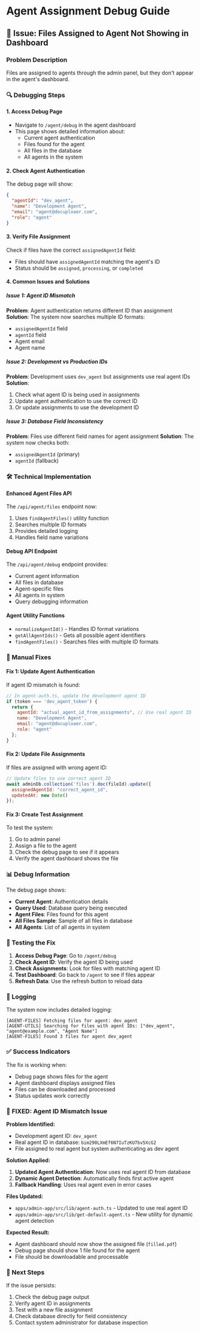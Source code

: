 # Agent Assignment Debug Guide

## 🐛 Issue: Files Assigned to Agent Not Showing in Dashboard

### Problem Description
Files are assigned to agents through the admin panel, but they don't appear in the agent's dashboard.

### 🔍 Debugging Steps

#### 1. Access Debug Page
- Navigate to `/agent/debug` in the agent dashboard
- This page shows detailed information about:
  - Current agent authentication
  - Files found for the agent
  - All files in the database
  - All agents in the system

#### 2. Check Agent Authentication
The debug page will show:
```json
{
  "agentId": "dev_agent",
  "name": "Development Agent", 
  "email": "agent@docuploaer.com",
  "role": "agent"
}
```

#### 3. Verify File Assignment
Check if files have the correct `assignedAgentId` field:
- Files should have `assignedAgentId` matching the agent's ID
- Status should be `assigned`, `processing`, or `completed`

#### 4. Common Issues and Solutions

##### Issue 1: Agent ID Mismatch
**Problem**: Agent authentication returns different ID than assignment
**Solution**: The system now searches multiple ID formats:
- `assignedAgentId` field
- `agentId` field  
- Agent email
- Agent name

##### Issue 2: Development vs Production IDs
**Problem**: Development uses `dev_agent` but assignments use real agent IDs
**Solution**: 
1. Check what agent ID is being used in assignments
2. Update agent authentication to use the correct ID
3. Or update assignments to use the development ID

##### Issue 3: Database Field Inconsistency
**Problem**: Files use different field names for agent assignment
**Solution**: The system now checks both:
- `assignedAgentId` (primary)
- `agentId` (fallback)

### 🛠️ Technical Implementation

#### Enhanced Agent Files API
The `/api/agent/files` endpoint now:
1. Uses `findAgentFiles()` utility function
2. Searches multiple ID formats
3. Provides detailed logging
4. Handles field name variations

#### Debug API Endpoint
The `/api/agent/debug` endpoint provides:
- Current agent information
- All files in database
- Agent-specific files
- All agents in system
- Query debugging information

#### Agent Utility Functions
- `normalizeAgentId()` - Handles ID format variations
- `getAllAgentIds()` - Gets all possible agent identifiers
- `findAgentFiles()` - Searches files with multiple ID formats

### 🔧 Manual Fixes

#### Fix 1: Update Agent Authentication
If agent ID mismatch is found:
```javascript
// In agent-auth.ts, update the development agent ID
if (token === 'dev_agent_token') {
  return { 
    agentId: "actual_agent_id_from_assignments", // Use real agent ID
    name: "Development Agent",
    email: "agent@docuploaer.com",
    role: "agent"
  };
}
```

#### Fix 2: Update File Assignments
If files are assigned with wrong agent ID:
```javascript
// Update files to use correct agent ID
await adminDb.collection('files').doc(fileId).update({
  assignedAgentId: "correct_agent_id",
  updatedAt: new Date()
});
```

#### Fix 3: Create Test Assignment
To test the system:
1. Go to admin panel
2. Assign a file to the agent
3. Check the debug page to see if it appears
4. Verify the agent dashboard shows the file

### 📊 Debug Information

The debug page shows:
- **Current Agent**: Authentication details
- **Query Used**: Database query being executed
- **Agent Files**: Files found for this agent
- **All Files Sample**: Sample of all files in database
- **All Agents**: List of all agents in system

### 🚀 Testing the Fix

1. **Access Debug Page**: Go to `/agent/debug`
2. **Check Agent ID**: Verify the agent ID being used
3. **Check Assignments**: Look for files with matching agent ID
4. **Test Dashboard**: Go back to `/agent` to see if files appear
5. **Refresh Data**: Use the refresh button to reload data

### 📝 Logging

The system now includes detailed logging:
```
[AGENT-FILES] Fetching files for agent: dev_agent
[AGENT-UTILS] Searching for files with agent IDs: ["dev_agent", "agent@example.com", "Agent Name"]
[AGENT-FILES] Found 3 files for agent dev_agent
```

### ✅ Success Indicators

The fix is working when:
- Debug page shows files for the agent
- Agent dashboard displays assigned files
- Files can be downloaded and processed
- Status updates work correctly

### 🔧 **FIXED: Agent ID Mismatch Issue**

**Problem Identified:**
- Development agent ID: `dev_agent`
- Real agent ID in database: `bim290LXmEf6N7IuTzKU7bv5XcG2`
- File assigned to real agent but system authenticating as dev agent

**Solution Applied:**
1. **Updated Agent Authentication**: Now uses real agent ID from database
2. **Dynamic Agent Detection**: Automatically finds first active agent
3. **Fallback Handling**: Uses real agent even in error cases

**Files Updated:**
- `apps/admin-app/src/lib/agent-auth.ts` - Updated to use real agent ID
- `apps/admin-app/src/lib/get-default-agent.ts` - New utility for dynamic agent detection

**Expected Result:**
- Agent dashboard should now show the assigned file (`filled.pdf`)
- Debug page should show 1 file found for the agent
- File should be downloadable and processable

### 🔄 Next Steps

If the issue persists:
1. Check the debug page output
2. Verify agent ID in assignments
3. Test with a new file assignment
4. Check database directly for field consistency
5. Contact system administrator for database inspection
